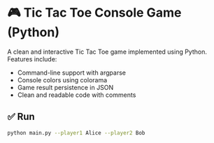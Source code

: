 # 🎮 Tic Tac Toe Console Game (Python)

A clean and interactive Tic Tac Toe game implemented using Python. Features include:

- Command-line support with argparse
- Console colors using colorama
- Game result persistence in JSON
- Clean and readable code with comments

## ✅ Run

```bash
python main.py --player1 Alice --player2 Bob
